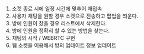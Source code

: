 1. 소켓 종료 시에 일정 시간에 맞추어 재접속
2. 사용자 채팅을 원할 경우 소켓으로 전송하고 팝업을 띄운다.
3. 방에 인원이 찼을 경우 리스트에서 삭제한다.
4. 방에 인원을 정확히 할 수 있는 방법을 찾는다.
5. 채팅의 시작 / WEBRTC 구현
6. 웹 소켓을 이용해서 방의 업데이트 정보 업데이트
